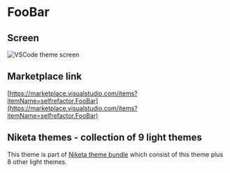 # FooBar

## Screen

![VSCode theme screen](https://github.com/selfrefactor/niketa-themes/blob/master/packages/foo_bar/theme/foo.bar.png?raw=true)

## Marketplace link

[https://marketplace.visualstudio.com/items?itemName=selfrefactor.FooBar](https://marketplace.visualstudio.com/items?itemName=selfrefactor.FooBar)

## Niketa themes - collection of 9 light themes
 
This theme is part of [Niketa theme bundle](https://marketplace.visualstudio.com/items?itemName=selfrefactor.Niketa-theme) which consist of this theme plus 8 other light themes.